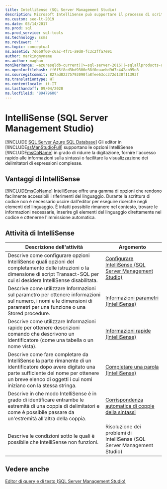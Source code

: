```yaml
---
title: IntelliSense (SQL Server Management Studio)
description: Microsoft IntelliSense può supportare il processo di scrittura del codice in molti modi. Vedere una panoramica su come usare IntelliSense, con collegamenti ad articoli che forniscono ulteriori dettagli.
ms.custom: seo-lt-2019
ms.date: 03/14/2017
ms.prod: sql
ms.prod_service: sql-tools
ms.technology: ssms
ms.reviewer: ''
ms.topic: conceptual
ms.assetid: 7d6b0f60-c6ac-4f71-a9d0-fc3c2ffa7e91
author: markingmyname
ms.author: maghan
monikerRange: =azuresqldb-current||>=sql-server-2016||=sqlallproducts-allversions||>=sql-server-linux-2017||=azuresqldb-mi-current
ms.openlocfilehash: ff6f5f8cd3bd9300e38f0eaaebd9d7c442ab95e8
ms.sourcegitcommit: 827ad02375793090fa8fee63cc372d130f11393f
ms.translationtype: HT
ms.contentlocale: it-IT
ms.lasthandoff: 09/04/2020
ms.locfileid: "89479600"
---
```

# <a name="intellisense-sql-server-management-studio"></a>IntelliSense (SQL Server Management Studio)
[!INCLUDE [SQL Server Azure SQL Database](../../includes/applies-to-version/sql-asdb.md)]
  Gli editor in [!INCLUDE[ssManStudioFull](../../includes/ssmanstudiofull-md.md)] supportano le opzioni IntelliSense [!INCLUDE[msCoName](../../includes/msconame-md.md)] in grado di ridurre la digitazione, fornire l'accesso rapido alle informazioni sulla sintassi o facilitare la visualizzazione dei delimitatori di espressioni complesse.  
  
## <a name="benefits-of-intellisense"></a>Vantaggi di IntelliSense  
 [!INCLUDE[msCoName](../../includes/msconame-md.md)] IntelliSense offre una gamma di opzioni che rendono facilmente accessibili i riferimenti del linguaggio. Durante la scrittura di codice non è necessario uscire dall'editor per eseguire ricerche negli elementi del linguaggio. È infatti possibile rimanere nel contesto, trovare le informazioni necessarie, inserire gli elementi del linguaggio direttamente nel codice e ottenerne l'immissione automatica.  
  
## <a name="intellisense-tasks"></a>Attività di IntelliSense  
  
|Descrizione dell'attività|Argomento|  
|----------------------|-----------|  
|Descrive come configurare opzioni IntelliSense quali opzioni del completamento delle istruzioni o la dimensione di script Transact-SQL per cui si desidera IntelliSense disabilitata.|[Configurare IntelliSense &#40;SQL Server Management Studio&#41;](../../relational-databases/scripting/configure-intellisense-sql-server-management-studio.md)|  
|Descrive come utilizzare Informazioni sul parametro per ottenere informazioni sul numero, i nomi e le dimensioni di parametri per una funzione o una Stored procedure.|[Informazioni parametri &#40;IntelliSense&#41;](../../relational-databases/scripting/parameter-info-intellisense.md)|  
|Descrive come utilizzare Informazioni rapide per ottenere descrizioni comando che descrivono un identificatore (come una tabella o un nome vista).|[Informazioni rapide &#40;IntelliSense&#41;](../../relational-databases/scripting/quick-info-intellisense.md)|  
|Descrive come fare completare da IntelliSense la parte rimanente di un identificatore dopo avere digitato una parte sufficiente del nome per ottenere un breve elenco di oggetti i cui nomi iniziano con la stessa stringa.|[Completare una parola &#40;IntelliSense&#41;](../../relational-databases/scripting/complete-word-intellisense.md)|  
|Descrive in che modo IntelliSense è in grado di identificare entrambe le estremità di una coppia di delimitatori e come è possibile passare da un'estremità all'altra della coppia.|[Corrispondenza automatica di coppie della sintassi](../../relational-databases/scripting/automatic-matching-of-syntax-pairs.md)|  
|Descrive le condizioni sotto le quali è possibile che IntelliSense non funzioni.|Risoluzione dei problemi di IntelliSense (SQL Server Management Studio)|  
  
## <a name="see-also"></a>Vedere anche  
 [Editor di query e di testo &#40;SQL Server Management Studio&#41;](https://docs.microsoft.com/sql/ssms/f1-help/database-engine-query-editor-sql-server-management-studio?view=sql-server-ver15)  
  
  
